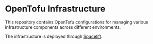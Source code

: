 # OpenTofu Infrastructure

This repository contains OpenTofu configurations for managing various infrastructure components across different environments.

The infrastructure is deployed through [Spacelift](https://spacelift.io/).
